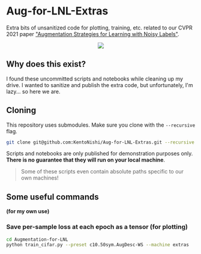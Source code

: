 # Aug-for-LNL-Extras

Extra bits of unsanitized code for plotting, training, etc. related to our CVPR 2021 paper ["Augmentation Strategies for Learning with Noisy Labels"](https://github.com/KentoNishi/Augmentation-for-LNL).

<p align="center">
  <img src="./scripts/img/train_loss_plot/animated_80.gif" />
</p>

## Why does this exist?

I found these uncommitted scripts and notebooks while cleaning up my drive. I wanted to sanitize and publish the extra code, but unfortunately, I'm lazy... so here we are.

## Cloning

This repository uses submodules. Make sure you clone with the `--recursive` flag.

```bash
git clone git@github.com:KentoNishi/Aug-for-LNL-Extras.git --recursive
```

Scripts and notebooks are only published for demonstration purposes only. **There is no guarantee that they will run on your local machine**.
> Some of these scripts even contain absolute paths specific to our own machines!

## Some useful commands
**(for my own use)**

### Save per-sample loss at each epoch as a tensor (for plotting)
```bash
cd Augmentation-for-LNL
python train_cifar.py --preset c10.50sym.AugDesc-WS --machine extras
```
